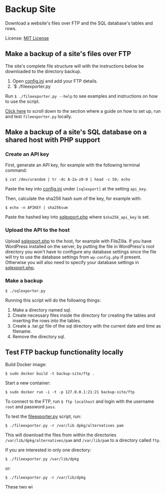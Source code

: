 # Backup Site

Download a website's files over FTP and the SQL database's tables and rows.

License: [MIT License](LICENSE)

## Make a backup of a site's files over FTP

The site's complete file structure will with the instructions below be
downloaded to the directory backup.

1. Open [config.ini](config.ini) and add your FTP details.
2. `$ ./fileexporter.py

Run `$ ./fileexporter.py --help` to see examples and instructions on how to use
the script.

[Click here](#ftp_locally) to scroll down to the section where a guide on how
to set up, run and test `fileexporter.py` locally.

## Make a backup of a site's SQL database on a shared host with PHP support

### Create an API key

First, generate an API key, for example with the following terminal command:

    $ cat /dev/urandom | tr -dc A-Za-z0-9 | head -c 50; echo

Paste the key into [config.ini](config.ini) under `[sqlexport]` at the setting
`api_key`.

Then, calculate the sha256 hash sum of the key, for example with:

    $ echo -n APIKEY | sha256sum

Paste the hashed key into [sqlexport.php](sqlexport.php) where
`$sha256_api_key` is set.

### Upload the API to the host

Upload [sqlexport.php](sqlexport.php) to the host, for example with FileZilla.
If you have WordPress installed on the server, by putting the file in
WordPress's root directory you won't have to configure any database settings
since the file will try to use the database settings from `wp-config.php` if
present. Otherwise you will also need to specify your database settings in
[sqlexport.php](sqlexport.php).

### Make a backup

    $ ./sqlexporter.py

Running this script will do the following things:

1. Make a directory named sql.
2. Create necessary files inside the directory for creating the tables and
   inserting the rows into the tables.
3. Create a .tar.gz file of the sql directory with the current date and time as
   filename.
4. Remove the directory sql.

## <a name="#ftp_locally"></a>Test FTP backup functionality locally

Build Docker image:

    $ sudo docker build -t backup-site/ftp .

Start a new container:

    $ sudo docker run -i -t -p 127.0.0.1:21:21 backup-site/ftp

To connect to the FTP, run `$ ftp localhost` and login with the username `root`
and password `pass`.

To test the [fileexporter.py](fileexporter.py) script, run:

    $ ./fileexporter.py -r /var/lib dpkg/alternatives pam

This will download the files from within the directories
`/var/lib/dpkg/alternatives/pam` and `/var/lib/pam` to a directory called
`ftp`.

If you are interested in only one directory:

    $ ./fileexporter.py /var/lib/dpkg

or:

    $ ./fileexporter.py -r /var/lib/dpkg

These two wi
